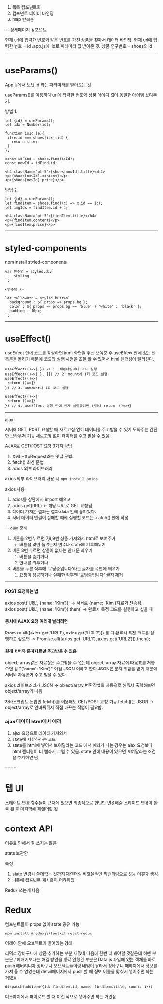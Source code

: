 1. 목록 컴포넌트화
2. 컴포넌트 데이터 바인딩
3. map 반복문

--
상세페이지 컴포넌트

현재 url에 입력한 번호와 같은 번호를 가진 상품을 찾아서 데이터 바인딩.
현재 url에 입력한 번호 = id /app.js에 :id로 파라미터 값 받아온 것.
상품 영구번호 = shoes의 id

----
# useParams()
App.js에서 보낸 id 라는 파라미터를 받아오는 것

useParams()를 이용하여 url에 입력한 번호와 상품 아이디 값이 동일한 아이템 보여주기.

방법 1.
```
let {id} = useParams();
let idx = Number(id);

function isId (e){
 if(e.id === shoes[idx].id) {
   return true; 
 }
};

const idFind = shoes.find(isId);
const nowId = idFind.id;

<h4 className="pt-5">{shoes[nowId].title}</h4>
<p>{shoes[nowId].content}</p>
<p>{shoes[nowId].price}</p>
```

방법 2.
```
let {id} = useParams();
let findItem = shoes.find((x) => x.id == id);
let imgIdx = findItem.id + 1;

<h4 className="pt-5">{findItem.title}</h4>
<p>{findItem.content}</p>
<p>{findItem.price}</p>
```

----
# styled-components
npm install styled-components

```
var 변수명 = styled.div`
    styling
`;

<변수명 />
```

```
let YellowBtn = styled.button`
  background : ${ props => props.bg };
  color : ${ props => props.bg == 'blue' ? 'white' : 'black' };
  padding : 10px;
`;
```

----
# useEffect()
useEffect 안에 코드를 작성하면 html 화면을 우선 보여준 후 useEffect 안에 있는 반복문을 돌리기 때문에
코드의 실행 시점을 조절 할 수 있어서 html 렌더링이 빨라진다.


```
useEffect(()=>{ }) // 1. 재렌더링마다 코드 실행
useEffect(()=>{ }, []) // 2. mount시 1회 코드 실행
useEffect(()=>{
 return ()=>{}
}) // 3. unmount시 1회 코드 실행

useEffect(()=>{
 return ()=>{}
}) // 4. useEffect 실행 전에 뭔가 실행하려면 언제나 return ()=>{}
```

----
ajax

서버에 GET, POST 요청할 때 새로고침 없이 데이터를 주고받을  수 있게 도와주는 간단한 브라우저 기능
새로고침 없이 데이터를 주고 받을 수 있음

AJAX로 GET/POST 요청 3가지 방법
1. XMLHttpRequest라는 옛날 문법.
2. fetch() 최신 문법
3. axios 외부 라이브러리

axios 외부 라이브러리 사용 시
```npm install axios```

axios 사용
1. axios를 상단에서 import 해오고
2. axios.get(URL) <- 해당 URL로 GET 요청됨
3. 데이터 가져온 결과는 결과.data 안에 들어있다.
4. 서버 데이터 연결이 실패할 때에 실행할 코드는 .catch() 안에 작성


--
ajax 문제
1. 버튼을 2번 누르면 7,8,9번 상품 가져와서 html로 보여주기
   - 버튼을 몇번 눌렀는지 변수나 state에 기록해두기
2. 버튼 3번 누르면 상품이 없다는 안내문 띄우기
   1. 버튼을 숨기거나
   2. 안내를 띄우거나
3. 버튼을 누른 직후에 '로딩중입니다'라는 글자를 주변에 띄우기
   1. 요청이 성공하거나 실패한 직후엔 '로딩중입니다' 글자 제거

---

#### POST 요청하는 법

axios.post('URL', {name: 'Kim'});
-> 서버로 {name: 'Kim'}자료가 전송됨.
axios.post('URL', {name: 'Kim'}).then()
-> 완료시 특정 코드를 실행하고 싶을 때

#### 동시에 AJAX 요청 여러개 날리려면
Promise.all([axios.get('URL1'), axios.get('URL2')])
둘 다 완료시 특정 코드를 실행하고 싶으면
-> Promise.all([axios.get('URL1'), axios.get('URL2')]).then();

#### 원래 서버와 문자자료만 주고받을 수 있음
object, array같은 자료형은 주고받을 수 없는데
object, array 자료에 따옴표를 쳐놓으면 됨
"{'name': 'Kim'}"
이걸 JSON 이라고 한다
JSON은 문자 취급을 받기 때문에 서버와 자유롭게 주고 받을 수 있다.

axios 라이브러리가 JSON -> object/array 변환작업을 자동으로 해줘서 출력해보면 object/array가 나옴

자바스크립트 문법인 fetch()를 이용해도 GET/POST 요청 가능
fetch()는 JSON -> object/array로 안바꿔줘서 직접 바꾸는 작업이 필요함.

### ajax 데이터 html에서 에러
1. ajax 요청으로 데이터 가져와서
2. state에 저장하라는 코드
3. state를 html에 넣어서 보여달라는 코드
에서 에러가 나는 경우는
ajax 요청보다 html 렌더링이 더 빨라서 그럴 수 있음.
state 안에 내용이 있으면 보여달라는 조건을 추가하면 됨

====
# 탭 UI
스테이트 변경 함수들이 근처에 있으면 최종적으로 한번만 변경해줌
스테이드 변경이 완료 된 후 마지막에 재렌더링 됨

# context API
이유로 인해서 잘 쓰지는 않음

state 보관함

특징
1. state 변경시 쓸데없는 것까지 재렌더링
비효율적인 리랜더링으로 성능 이휴가 생김
2. 나중에 컴포넌트 재사용이 어려워짐

Redux 쓰는게 나음

# Redux
컴포넌트들이 props 없이 state 공유 가능

```npm install @reduxjs/toolkit react-redux```


어레이 안에 오브젝트가 들어있는 형태


리덕스 장바구니에 상품 추가하는 부분 재밌네
다음에 한번 더 봐야할 것같은데 헤맨 부분은 / 헤매기보다는 해결 방안을 생각 안했던 부분은
Data.js 파일에 있는 객체를 바로 push 해버리니까 장바구니 오브젝트들이랑 네임이 달라서 장바구니 페이지에서 정보를 가져 올 수 없었는데 detail페이지에서 push 할 때 정보 이름을 맞춰서 넣어주면 되는 거였음
```
dispatch(addItem({id: findItem.id, name: findItem.title, count: 1}))
```
디스패치에서 페이로드 할 때 이런 식으로 넣어주면 되는 거였음
